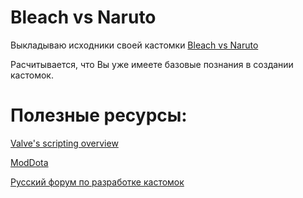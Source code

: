 # Bleach vs Naruto

Выкладываю исходники своей кастомки [Bleach vs Naruto](https://steamcommunity.com/sharedfiles/filedetails/?id=920406882)

Расчитывается, что Вы уже имеете базовые познания в создании кастомок.

# Полезные ресурсы:

[Valve's scripting overview](https://developer.valvesoftware.com/wiki/Dota_2_Workshop_Tools/Scripting)

[ModDota](https://moddota.com/)

[Русский форум по разработке кастомок](https://customgames.ru/forum/)
